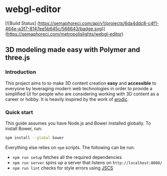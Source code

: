 # webgl-editor

[![Build Status]
(https://semaphoreci.com/api/v1/projects/6da4ddc8-c4f1-464e-a3f7-8147ee5b645c/566643/badge.svg)]
(https://semaphoreci.com/metropolislights/webgl-editor)

## 3D modeling made easy with Polymer and three.js

### Introduction

This project aims to to make 3D content creation **easy** and **accessible** to
everyone by leveraging modern web technologies in order to provide a simplified
UI for people who are considering working with 3D content as a career or hobby.
It is heavily inspired by the work of [arodic](https://github.com/arodic).

### Quick start

This guide assumes you have Node.js and Bower installed globally. To install
Bower, run:

```sh
npm install --global bower
```

Everything else relies on `npm` scripts. The following can be run:

- `npm run setup` fetches all the required dependencies
- `npm run server` spins up a server that listens on `http://localhost:8080/`
- `npm run lint` checks for style errors using [JSCS](http://jscs.info/)
